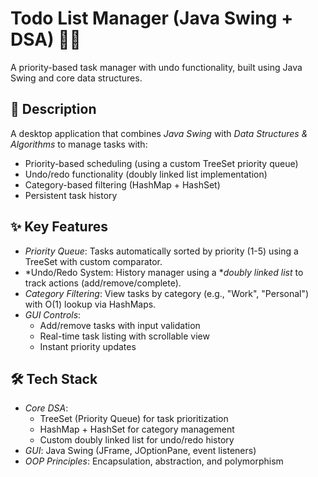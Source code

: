 # Todo List Manager (Java Swing + DSA) 📝✅  
A priority-based task manager with undo functionality, built using Java Swing and core data structures.  

## 📌 Description  
A desktop application that combines *Java Swing* with *Data Structures & Algorithms* to manage tasks with:  
- Priority-based scheduling (using a custom TreeSet priority queue)  
- Undo/redo functionality (doubly linked list implementation)  
- Category-based filtering (HashMap + HashSet)  
- Persistent task history  

## ✨ Key Features  
- *Priority Queue*: Tasks automatically sorted by priority (1-5) using a TreeSet with custom comparator.  
- *Undo/Redo System: History manager using a **doubly linked list* to track actions (add/remove/complete).  
- *Category Filtering*: View tasks by category (e.g., "Work", "Personal") with O(1) lookup via HashMaps.  
- *GUI Controls*:  
  - Add/remove tasks with input validation  
  - Real-time task listing with scrollable view  
  - Instant priority updates  

## 🛠 Tech Stack  
- *Core DSA*:  
  - TreeSet (Priority Queue) for task prioritization  
  - HashMap + HashSet for category management  
  - Custom doubly linked list for undo/redo history  
- *GUI*: Java Swing (JFrame, JOptionPane, event listeners)  
- *OOP Principles*: Encapsulation, abstraction, and polymorphism  
